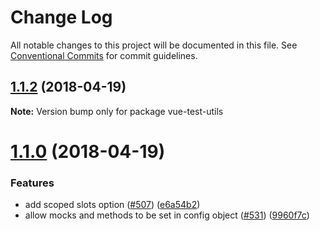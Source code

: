 # Change Log

All notable changes to this project will be documented in this file.
See [Conventional Commits](https://conventionalcommits.org) for commit guidelines.

<a name="1.1.2"></a>
## [1.1.2](https://github.com/smiller171/vue-test-utils/compare/v1.1.0...v1.1.2) (2018-04-19)




**Note:** Version bump only for package vue-test-utils

<a name="1.1.0"></a>
# [1.1.0](https://github.com/smiller171/vue-test-utils/compare/v1.0.0-beta.14...v1.1.0) (2018-04-19)


### Features

* add scoped slots option ([#507](https://github.com/smiller171/vue-test-utils/issues/507)) ([e6a54b2](https://github.com/smiller171/vue-test-utils/commit/e6a54b2))
* allow mocks and methods to be set in config object ([#531](https://github.com/smiller171/vue-test-utils/issues/531)) ([9960f7c](https://github.com/smiller171/vue-test-utils/commit/9960f7c))
